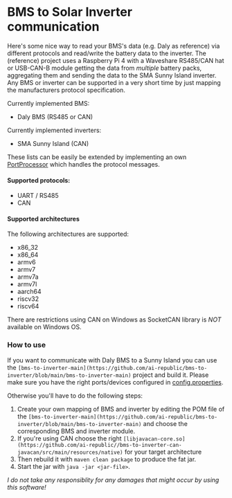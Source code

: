 # BMS to Solar Inverter communication

Here's some nice way to read your BMS's data (e.g. Daly as reference) via different protocols and read/write the battery data to the inverter.
The (reference) project uses a Raspberry Pi 4 with a Waveshare RS485/CAN hat or USB-CAN-B module getting the data from _multiple_ battery packs, aggregating them and sending the data to the SMA Sunny Island inverter.
Any BMS or inverter can be supported in a very short time by just mapping the manufacturers protocol specification.

Currently implemented BMS:
* Daly BMS (RS485 or CAN)

Currently implemented inverters:
* SMA Sunny Island (CAN)

These lists can be easily be extended by implementing an own [PortProcessor](https://github.com/ai-republic/bms-to-inverter/blob/main/bms-to-inverter-core/src/main/java/com/airepublic/bmstoinverter/PortProcessor.java) which handles the protocol messages.

#### Supported protocols:
* UART / RS485
* CAN


#### Supported architectures

The following architectures are supported:
* x86_32 
* x86_64
* armv6
* armv7
* armv7a
* armv7l 
* aarch64
* riscv32
* riscv64

There are restrictions using CAN on Windows as SocketCAN library is *NOT* available on Windows OS.



### How to use
If you want to communicate with Daly BMS to a Sunny Island you can use the `[bms-to-inverter-main](https://github.com/ai-republic/bms-to-inverter/blob/main/bms-to-inverter-main)` project and build it. Please make sure you have the right ports/devices configured in  [config.properties](https://github.com/ai-republic/bms-to-inverter/blob/main/bms-to-inverter-main/src/main/resources/config.properties).

Otherwise you'll have to do the following steps:

1. Create your own mapping of BMS and inverter by editing the POM file of the `[bms-to-inverter-main](https://github.com/ai-republic/bms-to-inverter/blob/main/bms-to-inverter-main)` and choose the corresponding BMS and inverter module. 
2. If you're using CAN choose the right `[libjavacan-core.so](https://github.com/ai-republic//bms-to-inverter-can-javacan/src/main/resources/native)` for your target architecture
3. Then rebuild it with `maven clean package` to produce the fat jar.
4. Start the jar with `java -jar <jar-file>`.

*I do not take any responsiblity for any damages that might occur by using this software!*